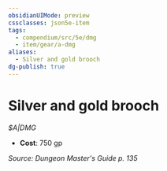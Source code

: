 ```yaml
---
obsidianUIMode: preview
cssclasses: json5e-item
tags:
  - compendium/src/5e/dmg
  - item/gear/a-dmg
aliases:
  - Silver and gold brooch
dg-publish: true
---
```

# Silver and gold brooch
*$A|DMG*  

- **Cost**: 750 gp

*Source: Dungeon Master's Guide p. 135*